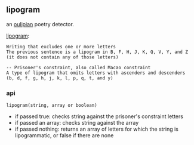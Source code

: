 lipogram
----------------

an [oulipian](https://en.wikipedia.org/wiki/Oulipo#Constraints) poetry detector.

[lipogram](https://en.wikipedia.org/wiki/Lipogram):
```
Writing that excludes one or more letters
The previous sentence is a lipogram in B, F, H, J, K, Q, V, Y, and Z
(it does not contain any of those letters)

-- Prisoner's constraint, also called Macao constraint
A type of lipogram that omits letters with ascenders and descenders
(b, d, f, g, h, j, k, l, p, q, t, and y)
```

### api

`lipogram(string, array or boolean)`

- if passed true: checks string against the prisoner's constraint letters
- if passed an array: checks string against the array
- if passed nothing: returns an array of letters for which the string is lipogrammatic, or false if there are none
